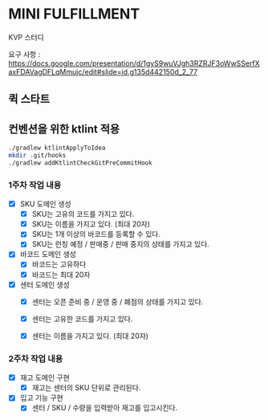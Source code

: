 # MINI FULFILLMENT

KVP 스터디

요구 사항 : https://docs.google.com/presentation/d/1gyS9wuVJgh3RZRJF3oWwSSerfXaxFDAVagDFLqMmujc/edit#slide=id.g135d442150d_2_77

## 퀵 스타트


## 컨벤션을 위한 ktlint 적용 

```sh
./gradlew ktlintApplyToIdea
mkdir .git/hooks
./gradlew addKtlintCheckGitPreCommitHook
```


### 1주차 작업 내용

- [X] SKU 도메인 생성
  - [X] SKU는 고유의 코드를 가지고 있다.
  - [X] SKU는 이름을 가지고 있다. (최대 20자)
  - [X] SKU는 1개 이상의 바코드를 등록할 수 있다.
  - [X] SKU는 런칭 예정 / 판매중 / 판매 중지의 상태를 가지고 있다.
- [X] 바코드 도메인 생성
  - [X] 바코드는 고유하다
  - [X] 바코드는 최대 20자

- [X] 센터 도메인 생성
  - [X] 센터는 오픈 준비 중 / 운영 중 / 폐점의 상태를 가지고 있다.
  - [X] 센터는 고유한 코드를 가지고 있다.
  - [X] 센터는 이름을 가지고 있다. (최대 20자)


### 2주차 작업 내용

- [x] 재고 도메인 구현
  - [x] 재고는 센터의 SKU 단위로 관리된다.

- [x] 입고 기능 구현
  - [x] 센터 / SKU / 수량을 입력받아 재고를 입고시킨다.
